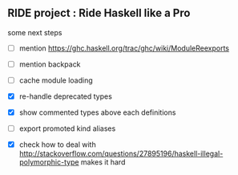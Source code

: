 ## RIDE project : Ride Haskell like a Pro



some next steps
  - [ ] mention https://ghc.haskell.org/trac/ghc/wiki/ModuleReexports
  - [ ] mention backpack
  - [ ] cache module loading
  - [X] re-handle deprecated types
  - [x] show commented types above each definitions
  - [ ] export promoted kind aliases
  - [x] check how to deal with http://stackoverflow.com/questions/27895196/haskell-illegal-polymorphic-type makes it hard


